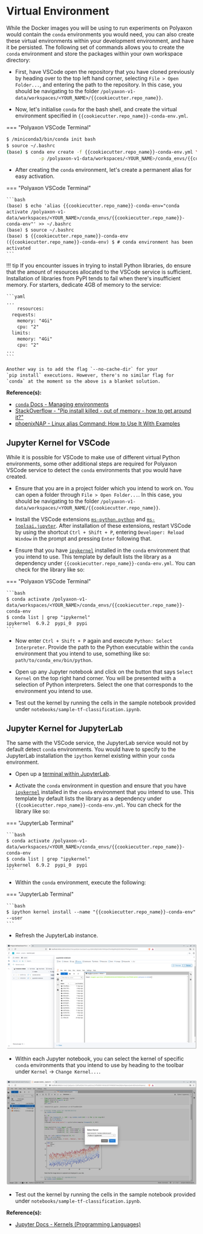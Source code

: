 # Virtual Environment

While the Docker images you will be using to run experiments on Polyaxon
would contain the `conda` environments you would need, you can
also create
these virtual environments within your development environment, and have
it be persisted. The following set of commands allows you to create the
`conda` environment and store the packages within your own workspace
directory:

- First, have VSCode open the repository that you have cloned
  previously by heading over to the top left hand corner, selecting
  `File > Open Folder...`, and entering the path to the repository.
  In this case, you should be navigating to the folder
  `/polyaxon-v1-data/workspaces/<YOUR_NAME>/{{cookiecutter.repo_name}}`.

- Now, let's initialise `conda` for the bash shell, and create
  the virtual environment specified in
  `{{cookiecutter.repo_name}}-conda-env.yml`.

=== "Polyaxon VSCode Terminal"

```bash
$ /miniconda3/bin/conda init bash
$ source ~/.bashrc
(base) $ conda env create -f {{cookiecutter.repo_name}}-conda-env.yml \
            -p /polyaxon-v1-data/workspaces/<YOUR_NAME>/conda_envs/{{cookiecutter.repo_name}}-conda-env
```

- After creating the `conda` environment, let's create a permanent
  alias for easy activation.

=== "Polyaxon VSCode Terminal"

    ```bash
    (base) $ echo 'alias {{cookiecutter.repo_name}}-conda-env="conda activate /polyaxon-v1-data/workspaces/<YOUR_NAME>/conda_envs/{{cookiecutter.repo_name}}-conda-env"' >> ~/.bashrc
    (base) $ source ~/.bashrc
    (base) $ {{cookiecutter.repo_name}}-conda-env
    ({{cookiecutter.repo_name}}-conda-env) $ # conda environment has been activated
    ```

!!! tip
    If you encounter issues in trying to install Python libraries,
    do ensure that the amount of resources allocated to the VSCode
    service is sufficient. Installation of libraries from PyPI tends
    to fail when there's insufficient memory. For starters, dedicate
    4GB of memory to the service:

    ```yaml
    ...
        resources:
      requests:
        memory: "4Gi"
        cpu: "2"
      limits:
        memory: "4Gi"
        cpu: "2"
    ...
    ```

    Another way is to add the flag `--no-cache-dir` for your
    `pip install` executions. However, there's no similar flag for
    `conda` at the moment so the above is a blanket solution.

__Reference(s):__

- [`conda` Docs - Managing environments](https://docs.conda.io/projects/conda/en/latest/user-guide/tasks/manage-environments.html#creating-an-environment-from-an-environment-yml-file)
- [StackOverflow - "Pip install killed - out of memory - how to get around it?"](https://stackoverflow.com/questions/57058641/pip-install-killed-out-of-memory-how-to-get-around-it)
- [phoenixNAP - Linux alias Command: How to Use It With Examples](https://phoenixnap.com/kb/linux-alias-command#:~:text=In%20Linux%2C%20an%20alias%20is,and%20avoiding%20potential%20spelling%20errors.)

## Jupyter Kernel for VSCode

While it is possible for VSCode to make use of different virtual Python
environments, some other additional steps are required for Polyaxon
VSCode service to detect the `conda` environments that you would have
created.

- Ensure that you are in a project folder which you intend to work
  on. You can open a folder through `File > Open Folder...`.
  In this case, you should be navigating to the folder
  `/polyaxon-v1-data/workspaces/<YOUR_NAME/{{cookiecutter.repo_name}}`.

- Install the VSCode extensions
  [`ms-python.python`](https://marketplace.visualstudio.com/items?itemName=ms-python.python)
  and
  [`ms-toolsai.jupyter`](https://marketplace.visualstudio.com/items?itemName=ms-toolsai.jupyter).
  After installation of these extensions, restart VSCode by using
  the shortcut `Ctrl + Shift + P`, entering `Developer: Reload Window` in the
  prompt and pressing `Enter` following that.

- Ensure that you have
  [`ipykernel`](https://ipython.readthedocs.io/en/stable/install/kernel_install.html)
  installed in the `conda` environment that you intend to use.
  This template by default lists the library as a dependency under
  `{{cookiecutter.repo_name}}-conda-env.yml`. You can check for the
  library like so:

=== "Polyaxon VSCode Terminal"

    ```bash
    $ conda activate /polyaxon-v1-data/workspaces/<YOUR_NAME>/conda_envs/{{cookiecutter.repo_name}}-conda-env
    $ conda list | grep "ipykernel"
    ipykernel  6.9.2  pypi_0  pypi
    ```

- Now enter `Ctrl + Shift + P` again and execute `Python: Select Interpreter`.
  Provide the path to the Python executable within the `conda`
  environment that you intend to use, something like so:
  `path/to/conda_env/bin/python`.

- Open up any Jupyter notebook and click on the button that says
  `Select Kernel` on the top right hand corner. You will be presented
  with a selection of Python interpreters. Select the one that
  corresponds to the environment you intend to use.

- Test out the kernel by running the cells in the sample notebook
  provided under `notebooks/sample-tf-classification.ipynb`.

## Jupyter Kernel for JupyterLab

The same with the VSCode service, the JupyterLab service
would not by default detect `conda` environments. You would have to
specify to the JupyterLab installation the `ipython` kernel existing
within your `conda` environment.

- Open up a
  [terminal within JupyterLab](https://jupyterlab.readthedocs.io/en/stable/user/terminal.html).

- Activate the `conda` environment in question and ensure that you have
  [`ipykernel`](https://ipython.readthedocs.io/en/stable/install/kernel_install.html)
  installed in the `conda` environment that you intend to use.
  This template by default lists the library as a dependency under
  `{{cookiecutter.repo_name}}-conda-env.yml`. You can check for the
  library like so:

=== "JupyterLab Terminal"

    ```bash
    $ conda activate /polyaxon-v1-data/workspaces/<YOUR_NAME>/conda_envs/{{cookiecutter.repo_name}}-conda-env
    $ conda list | grep "ipykernel"
    ipykernel  6.9.2  pypi_0  pypi
    ```

- Within the `conda` environment, execute the following:

=== "JupyterLab Terminal"

    ```bash
    $ ipython kernel install --name "{{cookiecutter.repo_name}}-conda-env" --user
    ```

- Refresh the JupyterLab instance.

![Polyaxon v1- JupyterLab Service Interface Refresh](../assets/screenshots/polyaxon-v1-jupyter-service-refresh.png)

- Within each Jupyter notebook, you can select the kernel of
  specific `conda` environments that you intend to use by heading to
  the toolbar under
  `Kernel` -> `Change Kernel...`.

![Polyaxon v1- JupyterLab Service Interface Change Kernel](../assets/screenshots/polyaxon-v1-jupyter-service-change-kernel.png)

- Test out the kernel by running the cells in the sample notebook
  provided under `notebooks/sample-tf-classification.ipynb`.

__Reference(s):__

- [Jupyter Docs - Kernels (Programming Languages)](https://docs.jupyter.org/en/latest/projects/kernels.html)

